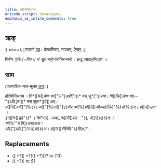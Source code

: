 ```yaml
---    
title: हरिश्रीनिधनम्  
unicode_script: devanagari  
emphasis_as_inline_comments: true
---    
```


## ऋक्
३.०४०.०६
[सायणो [ऽत्र](https://archive.org/stream/RgVedaWithSayanasCommentaryPart2/rv_sayanabhasya_part2#page/n444/mode/1up)। वैश्वामित्रम्, गायत्रम्, ऐन्द्रम्।]

गिर्व॑णः पा॒हि *(=पिब।)* नः॑ सु॒तं मधो॒र्धारा॑भिरज्यसे ।
इन्द्र॒ त्वादा॑त॒मिद्यशः॑ ॥ 

## साम
(पारम्परिक-गान-मूलम् [अत्र](https://archive.org/stream/sAmaveda-jaiminIya-paravastu-paramparA-docs/AASHEERVACHANA%2520SAAMAANI%23mode/1up&sa=D&ust=1542348602929000)।)

हरिश्रीनिधनम् । 
गि*([के])*र्वणः पा*(["]-")*अही*("३)* नस् सू*("३)*तम्। गि*([कि])*र्वणः पा*(--"३)*हि*([ता])* नस् सुता*([प्रे])*अम्।  
म*([घि])*धो*(["]%३)*र् धा*(["]%)*रा*(["]३)*भीर् आ*(%)*हो*([प्रे])*ऒज्या*([कि]"%)*से*(%३)*ए। ह*([प])*उवा ।  
इन्*([तः])*द्रा*("३)* । त्वा*(३)*, आदा,,ता*([पौ])*मा*(--"३)*, ये*([ऽ])*ए*(३)*त् ।  
या*(%””)([पे])*अशाअअ।  
औ*(["])*हो*(["]%३)*वा*(३)*अ।  ह*([ज])*रीईश्री*("३)*हि*(v)*।  

## Replacements
- (\[.+?\]) *?(\((.+?)\))? to ($1$3)
- (\(.+?\)) to *$1*